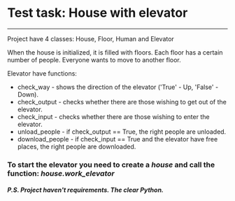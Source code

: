 # Test task: House with elevator

---

Project have 4 classes: House, Floor, Human and Elevator

When the house is initialized, it is filled with floors.
Each floor has a certain number of people. Everyone wants to move to another floor.

Elevator have functions: 
+ check_way - shows the direction of the elevator ('True' - Up, 'False' - Down).
+ check_output - checks whether there are those wishing to get out of the elevator.
+ check_input - checks whether there are those wishing to enter the elevator.
+ unload_people - if check_output == True, the right people are unloaded.
+ download_people - if check_input == True and the elevator have free places, the right people are downloaded. 

### To start the elevator you need to create a ***house*** and call the function: ***house.work_elevator*** 
##### P.S. Project haven't requirements. The clear Python.
